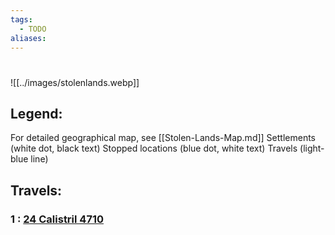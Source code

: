 ```yaml
---
tags:
  - TODO
aliases:
---
```

# 
![[../images/stolenlands.webp]]
## Legend: 
For detailed geographical map, see [[Stolen-Lands-Map.md]]
Settlements (white dot, black text)
Stopped locations (blue dot, white text)
Travels (light-blue line)

## Travels:
### 1 : [24 Calistril 4710](Session-0.md#24%20Calistril%204710)
